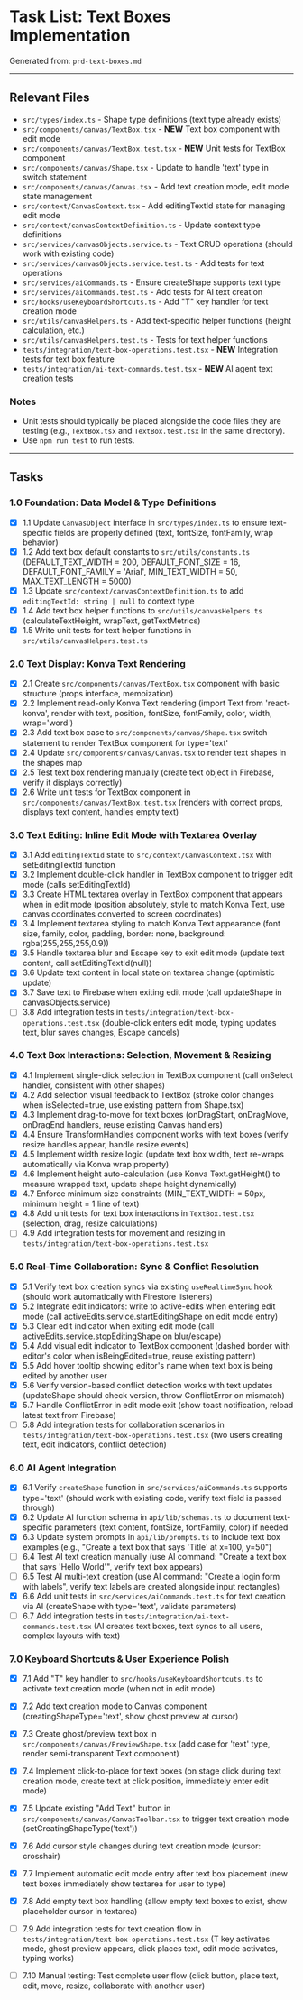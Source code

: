 # Task List: Text Boxes Implementation

Generated from: `prd-text-boxes.md`

---

## Relevant Files

- `src/types/index.ts` - Shape type definitions (text type already exists)
- `src/components/canvas/TextBox.tsx` - **NEW** Text box component with edit mode
- `src/components/canvas/TextBox.test.tsx` - **NEW** Unit tests for TextBox component
- `src/components/canvas/Shape.tsx` - Update to handle 'text' type in switch statement
- `src/components/canvas/Canvas.tsx` - Add text creation mode, edit mode state management
- `src/context/CanvasContext.tsx` - Add editingTextId state for managing edit mode
- `src/context/canvasContextDefinition.ts` - Update context type definitions
- `src/services/canvasObjects.service.ts` - Text CRUD operations (should work with existing code)
- `src/services/canvasObjects.service.test.ts` - Add tests for text operations
- `src/services/aiCommands.ts` - Ensure createShape supports text type
- `src/services/aiCommands.test.ts` - Add tests for AI text creation
- `src/hooks/useKeyboardShortcuts.ts` - Add "T" key handler for text creation mode
- `src/utils/canvasHelpers.ts` - Add text-specific helper functions (height calculation, etc.)
- `src/utils/canvasHelpers.test.ts` - Tests for text helper functions
- `tests/integration/text-box-operations.test.tsx` - **NEW** Integration tests for text box feature
- `tests/integration/ai-text-commands.test.tsx` - **NEW** AI agent text creation tests

### Notes

- Unit tests should typically be placed alongside the code files they are testing (e.g., `TextBox.tsx` and `TextBox.test.tsx` in the same directory).
- Use `npm run test` to run tests.

---

## Tasks

### 1.0 Foundation: Data Model & Type Definitions

- [x] 1.1 Update `CanvasObject` interface in `src/types/index.ts` to ensure text-specific fields are properly defined (text, fontSize, fontFamily, wrap behavior)
- [x] 1.2 Add text box default constants to `src/utils/constants.ts` (DEFAULT_TEXT_WIDTH = 200, DEFAULT_FONT_SIZE = 16, DEFAULT_FONT_FAMILY = 'Arial', MIN_TEXT_WIDTH = 50, MAX_TEXT_LENGTH = 5000)
- [x] 1.3 Update `src/context/canvasContextDefinition.ts` to add `editingTextId: string | null` to context type
- [x] 1.4 Add text box helper functions to `src/utils/canvasHelpers.ts` (calculateTextHeight, wrapText, getTextMetrics)
- [x] 1.5 Write unit tests for text helper functions in `src/utils/canvasHelpers.test.ts`

### 2.0 Text Display: Konva Text Rendering

- [x] 2.1 Create `src/components/canvas/TextBox.tsx` component with basic structure (props interface, memoization)
- [x] 2.2 Implement read-only Konva Text rendering (import Text from 'react-konva', render with text, position, fontSize, fontFamily, color, width, wrap='word')
- [x] 2.3 Add text box case to `src/components/canvas/Shape.tsx` switch statement to render TextBox component for type='text'
- [x] 2.4 Update `src/components/canvas/Canvas.tsx` to render text shapes in the shapes map
- [x] 2.5 Test text box rendering manually (create text object in Firebase, verify it displays correctly)
- [x] 2.6 Write unit tests for TextBox component in `src/components/canvas/TextBox.test.tsx` (renders with correct props, displays text content, handles empty text)

### 3.0 Text Editing: Inline Edit Mode with Textarea Overlay

- [x] 3.1 Add `editingTextId` state to `src/context/CanvasContext.tsx` with setEditingTextId function
- [x] 3.2 Implement double-click handler in TextBox component to trigger edit mode (calls setEditingTextId)
- [x] 3.3 Create HTML textarea overlay in TextBox component that appears when in edit mode (position absolutely, style to match Konva Text, use canvas coordinates converted to screen coordinates)
- [x] 3.4 Implement textarea styling to match Konva Text appearance (font size, family, color, padding, border: none, background: rgba(255,255,255,0.9))
- [x] 3.5 Handle textarea blur and Escape key to exit edit mode (update text content, call setEditingTextId(null))
- [x] 3.6 Update text content in local state on textarea change (optimistic update)
- [x] 3.7 Save text to Firebase when exiting edit mode (call updateShape in canvasObjects.service)
- [ ] 3.8 Add integration tests in `tests/integration/text-box-operations.test.tsx` (double-click enters edit mode, typing updates text, blur saves changes, Escape cancels)

### 4.0 Text Box Interactions: Selection, Movement & Resizing

- [x] 4.1 Implement single-click selection in TextBox component (call onSelect handler, consistent with other shapes)
- [x] 4.2 Add selection visual feedback to TextBox (stroke color changes when isSelected=true, use existing pattern from Shape.tsx)
- [x] 4.3 Implement drag-to-move for text boxes (onDragStart, onDragMove, onDragEnd handlers, reuse existing Canvas handlers)
- [x] 4.4 Ensure TransformHandles component works with text boxes (verify resize handles appear, handle resize events)
- [x] 4.5 Implement width resize logic (update text box width, text re-wraps automatically via Konva wrap property)
- [x] 4.6 Implement height auto-calculation (use Konva Text.getHeight() to measure wrapped text, update shape height dynamically)
- [x] 4.7 Enforce minimum size constraints (MIN_TEXT_WIDTH = 50px, minimum height = 1 line of text)
- [x] 4.8 Add unit tests for text box interactions in `TextBox.test.tsx` (selection, drag, resize calculations)
- [ ] 4.9 Add integration tests for movement and resizing in `tests/integration/text-box-operations.test.tsx`

### 5.0 Real-Time Collaboration: Sync & Conflict Resolution

- [x] 5.1 Verify text box creation syncs via existing `useRealtimeSync` hook (should work automatically with Firestore listeners)
- [x] 5.2 Integrate edit indicators: write to active-edits when entering edit mode (call activeEdits.service.startEditingShape on edit mode entry)
- [x] 5.3 Clear edit indicator when exiting edit mode (call activeEdits.service.stopEditingShape on blur/escape)
- [x] 5.4 Add visual edit indicator to TextBox component (dashed border with editor's color when isBeingEdited=true, reuse existing pattern)
- [x] 5.5 Add hover tooltip showing editor's name when text box is being edited by another user
- [x] 5.6 Verify version-based conflict detection works with text updates (updateShape should check version, throw ConflictError on mismatch)
- [x] 5.7 Handle ConflictError in edit mode exit (show toast notification, reload latest text from Firebase)
- [ ] 5.8 Add integration tests for collaboration scenarios in `tests/integration/text-box-operations.test.tsx` (two users creating text, edit indicators, conflict detection)

### 6.0 AI Agent Integration

- [x] 6.1 Verify `createShape` function in `src/services/aiCommands.ts` supports type='text' (should work with existing code, verify text field is passed through)
- [x] 6.2 Update AI function schema in `api/lib/schemas.ts` to document text-specific parameters (text content, fontSize, fontFamily, color) if needed
- [x] 6.3 Update system prompts in `api/lib/prompts.ts` to include text box examples (e.g., "Create a text box that says 'Title' at x=100, y=50")
- [ ] 6.4 Test AI text creation manually (use AI command: "Create a text box that says 'Hello World'", verify text box appears)
- [ ] 6.5 Test AI multi-text creation (use AI command: "Create a login form with labels", verify text labels are created alongside input rectangles)
- [x] 6.6 Add unit tests in `src/services/aiCommands.test.ts` for text creation via AI (createShape with type='text', validate parameters)
- [ ] 6.7 Add integration tests in `tests/integration/ai-text-commands.test.tsx` (AI creates text boxes, text syncs to all users, complex layouts with text)

### 7.0 Keyboard Shortcuts & User Experience Polish

- [x] 7.1 Add "T" key handler to `src/hooks/useKeyboardShortcuts.ts` to activate text creation mode (when not in edit mode)
- [x] 7.2 Add text creation mode to Canvas component (creatingShapeType='text', show ghost preview at cursor)
- [x] 7.3 Create ghost/preview text box in `src/components/canvas/PreviewShape.tsx` (add case for 'text' type, render semi-transparent Text component)
- [x] 7.4 Implement click-to-place for text boxes (on stage click during text creation mode, create text at click position, immediately enter edit mode)
- [x] 7.5 Update existing "Add Text" button in `src/components/canvas/CanvasToolbar.tsx` to trigger text creation mode (setCreatingShapeType('text'))
- [x] 7.6 Add cursor style changes during text creation mode (cursor: crosshair)
- [x] 7.7 Implement automatic edit mode entry after text box placement (new text boxes immediately show textarea for user to type)
- [x] 7.8 Add empty text box handling (allow empty text boxes to exist, show placeholder cursor in textarea)
- [ ] 7.9 Add integration tests for text creation flow in `tests/integration/text-box-operations.test.tsx` (T key activates mode, ghost preview appears, click places text, edit mode activates, typing works)
- [ ] 7.10 Manual testing: Test complete user flow (click button, place text, edit, move, resize, collaborate with another user)

